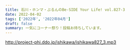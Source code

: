 ```yaml
---
title: 石川・ホンマ・ぶるんのBe-SIDE Your Life! vol.827-3
date: 2022-04-02
tags: ['2022年', '2022年04月']
draft: false
summary: 一気にコーナー祭り！投稿お待ちしています。
---
```


http://project-phi.ddo.jp/ishikawa/ishikawa827_3.mp3

